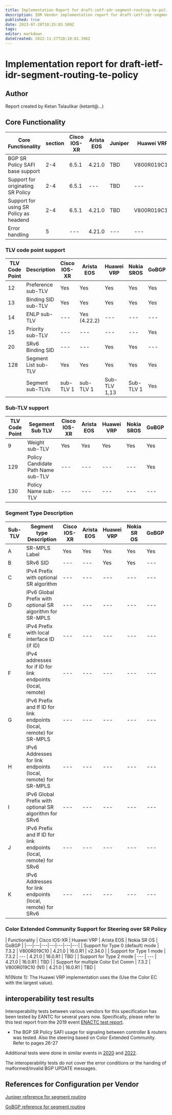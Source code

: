 ```yaml
---
title: Implementation Report for draft-ietf-idr-segment-routing-te-policy 
description: IDR Vendor implementation report for draft-ietf-idr-segment-routing-te-policy
published: true
date: 2023-07-28T18:25:03.509Z
tags: 
editor: markdown
dateCreated: 2022-11-27T20:18:02.396Z
---
```


# Implementation report for draft-ietf-idr-segment-routing-te-policy

## Author
Report created by Ketan Talaulikar (ketant@…)

## Core Functionality 

| Core Functionality | section |	Cisco IOS-XR | Arista EOS |	Juniper |	Huawei VRP	| Nokia SROS |	GoBGP | 
|---|---|---|---|---|---|---|---|
|BGP SR Policy SAFI base support | 2-4 | 6.5.1 |	4.21.0 | TBD | V800R019C10 |	16.0.R1 |	v2.34.0 |
|Support for originating SR Policy | 2-4 | 6.5.1 | ---   | TBD	|  ---       |	16.0.R1 |	v2.34.0 | 
| Support for using SR Policy as headend |	2-4	| 6.5.1 |	4.21.0 | TBD |	V800R019C10 |	16.0.R1 |	TBD |
| Error handling |	5	 | --- | 4.21.0 | --- | --- | --- | --- | 			

### TLV code point support 

| TLV Code Point |	Description	 | Cisco IOS-XR | 	Arista EOS | Huawei VRP |	Nokia SROS | GoBGP | 
|---|---|---|---|---|---|---|
| 12	| Preference sub-TLV   | Yes | Yes          | Yes | Yes | Yes |
| 13	| Binding SID sub-TLV	 | Yes | Yes          | Yes | Yes | Yes |
| 14  |	ENLP sub-TLV	       | --- | Yes (4.22.2) | --- | --- | --- |
| 15	| Priority sub-TLV	   | --- | ---          | --- | --- | Yes |
| 20	| SRv6 Binding SID	   | --- | ---          | Yes | Yes | --- |
| 128 |	Segment List sub-TLV | Yes | Yes	        | Yes	| Yes	| Yes |
|     | Segment sub-TLVs	   | sub-TLV 1 | sub-TLV 1 | Sub-TLV 1,13 |	Sub-TLV 1 | 	Yes | 


### Sub-TLV support 

| TLV Code Point |	Segement Sub TLV	 | Cisco IOS-XR | 	Arista EOS | Huawei VRP |	Nokia SROS | GoBGP | 
|---|---|---|---|---|---|---|
|   9  |	Weight sub-TLV                    | Yes | Yes | Yes | Yes |	Yes |
| 129	 | Policy Candidate Path Name sub-TLV |	--- | --- |	--- | --- |	Yes |
| 130  | Policy Name sub-TLV	              | --- | --- | --- | --- | --- |


### Segment Type Description 

| Sub-TLV |	Segment type Description | Cisco IOS-XR |	Arista EOS |	Huawei VRP | Nokia SR OS | GoBGP |
|---|---|---|---|---|---|---|
| A  | SR-MPLS Label  | Yes | Yes | Yes | Yes |	Yes | 
| B	 | SRv6 SID	      | --- | --- | Yes | Yes | 	--- | 
| C	 | IPv4 Prefix with optional SR algorithm	 | --- | --- | --- | --- | --- |		
| D	 | IPv6 Global Prefix with optional SR algorithm for SR-MPLS	| --- | --- | --- | --- | --- |		
| E	 | IPv4 Prefix with local interface ID (if ID) | --- | --- | --- | --- | --- |
| F	 | IPv4 addresses for if ID for link endpoints (local, remote)  | --- | --- | --- | --- | --- |		
| G	 | IPv6 Prefix and If ID for link endpoints (local, remote) for SR-MPLS	| --- | --- | --- | --- | --- |
| H	 | IPv6 Addresses for link endpoints (local, remote) for SR-MPLS | --- | --- | --- | --- | --- |	
| I	 | IPv6 Global Prefix with optional SR algorithm for SRv6 | --- | --- | --- | --- | --- |		
| J	 | IPv6 Prefix and If ID for link endpoints (local, remote) for SRv6 | --- | --- | --- | --- | --- |
| K |	IPv6 Addresses for link endpoints (local, remote) for SRv6 | --- | --- | --- | --- | --- |	

### Color Extended Community Support for Steering over SR Policy

| Functionality               | Cisco IOS-XR	| Huawei VRP  | Arista EOS |	Nokia SR OS |	GoBGP |
|---|---|---|---|---|---|---|
| Support for Type 0 (default) mode   | 7.3.2 | V800R019C10      | 4.21.0	| 16.0.R1 |	v2.34.0 |
| Support for Type 1 mode	            | 7.3.2	| ---       	     | 4.21.0	| 16.0.R1 |	TBD     |
| Support for Type 2 mode             |	---   | ---              | 4.21.0	| 16.0.R1	| TBD     |
| Support for multiple Color Ext Comm	| 7.3.2 |	V800R019C10 (N1) | 4.21.0 | 16.0.R1	| TBD |

N1(Note 1):  The Huawei VRP implementation uses the (Use the Color EC with the largest value). 

## interoperability test results 
Interoperability tests between various vendors for this specification has been tested by EANTC for several years now. Specifically, please refer to this test report from the 2019 event
[ENACTC test report](https://eantc.de/fileadmin/eantc/downloads/News/2019/EANTC-MPLSSDNNFV2019-WhitePaper-v1.2.pdf).  

- The BGP SR Policy SAFI usage for signaling between controller & routers was tested.  Also the steering based on Color Extended Community.  Refer to pages 26-27

Additional tests were done in similar events in [2020](https://eantc.de/fileadmin/eantc/downloads/events/MPLS2020/EANTC-MPLSSDNNFV2020-WhitePaper.pdf) and [2022](https://eantc.de/fileadmin/eantc/downloads/events/2022/EANTC-InteropTest2022-TestReport.pdf). 
 
 The interoperability tests do not cover the error conditions or the handing of malformed/invalid BGP
 UPDATE messages.
 
 ## References for Configuration per Vendor

[Juniper reference for segment routing](https://www.juniper.net/documentation/us/en/software/junos/standards/topics/concept/segment-routing.html) 

[GoBGP reference for segment routing](https://github.com/osrg/gobgp/blob/master/docs/sources/lib-srpolicy.md)


 
 
